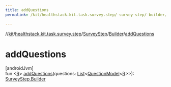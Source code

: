 ```yaml
---
title: addQuestions
permalink: /kit/healthstack.kit.task.survey.step/-survey-step/-builder/add-questions.html

---
```

//[kit](/kit.html)/[healthstack.kit.task.survey.step](../../index.html)/[SurveyStep](../index.html)/[Builder](index.html)/[addQuestions](add-questions.html)



# addQuestions



[androidJvm]\
fun &lt;[R](add-questions.html)&gt; [addQuestions](add-questions.html)(questions: [List](https://kotlinlang.org/api/latest/jvm/stdlib/kotlin.collections/-list/index.html)&lt;[QuestionModel](../../../healthstack.kit.task.survey.question.model/-question-model/index.html)&lt;[R](add-questions.html)&gt;&gt;): [SurveyStep.Builder](index.html)





